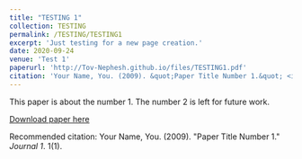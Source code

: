 ```yaml
---
title: "TESTING 1"
collection: TESTING
permalink: /TESTING/TESTING1
excerpt: 'Just testing for a new page creation.'
date: 2020-09-24
venue: 'Test 1'
paperurl: 'http://Tov-Nephesh.github.io/files/TESTING1.pdf'
citation: 'Your Name, You. (2009). &quot;Paper Title Number 1.&quot; <i>Journal 1</i>. 1(1).'
---
```

This paper is about the number 1. The number 2 is left for future work.

[Download paper here](http://academicpages.github.io/files/TESTING1.pdf)

Recommended citation: Your Name, You. (2009). "Paper Title Number 1." <i>Journal 1</i>. 1(1).
